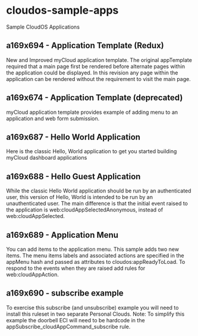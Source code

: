 cloudos-sample-apps
===================

Sample CloudOS Applications

a169x694 - Application Template (Redux)
----------------------------------

New and Improved myCloud application template. The original appTemplate required that a main page first be rendered before alternate pages within the application could be displayed. In this revision any page within the application can be rendered without the requirement to visit the main page.

a169x674 - Application Template (deprecated)
-------------------------------

myCloud application template provides example of adding menu to an application and web form submission.

a169x687 - Hello World Application
----------------------------------

Here is the classic Hello, World application to get you started building myCloud dashboard applications

a169x688 - Hello Guest Application
----------------------------------

While the classic Hello World application should be run by an authenticated user, this version of Hello, World is intended to be run by an unauthenticated user. The main difference is that the initial event raised to the application is web:cloudAppSelectedAnonymous, instead of web:cloudAppSelected.

a169x689 - Application Menu
---------------------------

You can add items to the application menu. This sample adds two new items. The menu items labels and associated actions are specified in the appMenu hash and passed as attributes to cloudos:appReadyToLoad. To respond to the events when they are raised add rules for web:cloudAppAction.

a169x690 - subscribe example
----------------------------

To exercise this subscribe (and unsubscribe) example you will need to install this ruleset in two separate Personal Clouds. Note: To simplify this example the doorbell ECI will need to be hardcode in the appSubscribe_cloudAppCommand_subscribe rule.
